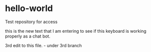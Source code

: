 # hello-world
Test repository for access


this is the new text that I am entering to see if this keyboard is working properly as a chat bot.  



3rd edit to this file. - under 3rd branch


